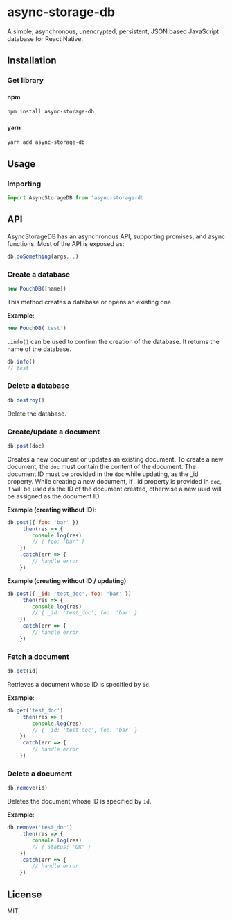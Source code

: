 # async-storage-db

A simple, asynchronous, unencrypted, persistent, JSON based JavaScript database for React Native.

## Installation

### Get library

#### npm

```bash
npm install async-storage-db
```

#### yarn

```bash
yarn add async-storage-db
```

## Usage

### Importing

```js
import AsyncStorageDB from 'async-storage-db'
```

## API

AsyncStorageDB has an asynchronous API, supporting promises, and async functions. Most of the API is exposed as:

```js
db.doSomething(args...)
```

### Create a database

```js
new PouchDB([name])
```

This method creates a database or opens an existing one.

**Example**:

```js
new PouchDB('test')
```

`.info()` can be used to confirm the creation of the database. It returns the name of the database.

```js
db.info()
// test
```

### Delete a database

```js
db.destroy()
```

Delete the database.

### Create/update a document

```js
db.post(doc)
```

Creates a new document or updates an existing document. To create a new document, the `doc` must contain the content of the document. The document ID must be provided in the `doc` while updating, as the \_id property. While creating a new document, if \_id property is provided in `doc`, it will be used as the ID of the document created, otherwise a new uuid will be assigned as the document ID.

**Example (creating without ID)**:

```js
db.post({ foo: 'bar' })
	.then(res => {
		console.log(res)
		// { foo: 'bar' }
	})
	.catch(err => {
		// handle error
	})
```

**Example (creating without ID / updating)**:

```js
db.post({ _id: 'test_doc', foo: 'bar' })
	.then(res => {
		console.log(res)
		// { _id: 'test_doc', foo: 'bar' }
	})
	.catch(err => {
		// handle error
	})
```

### Fetch a document

```js
db.get(id)
```

Retrieves a document whose ID is specified by `id`.

**Example**:

```js
db.get('test_doc')
	.then(res => {
		console.log(res)
		// { _id: 'test_doc', foo: 'bar' }
	})
	.catch(err => {
		// handle error
	})
```

### Delete a document

```js
db.remove(id)
```

Deletes the document whose ID is specified by `id`.

**Example**:

```js
db.remove('test_doc')
	.then(res => {
		console.log(res)
		// { status: 'OK' }
	})
	.catch(err => {
		// handle error
	})
```

## License

MIT.
